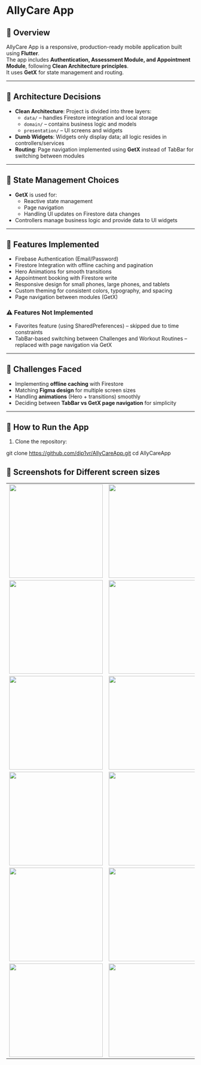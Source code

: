 # AllyCare App

## 📌 Overview
AllyCare App is a responsive, production-ready mobile application built using **Flutter**.  
The app includes **Authentication, Assessment Module, and Appointment Module**, following **Clean Architecture principles**.  
It uses **GetX** for state management and routing.

---

## 📌 Architecture Decisions
- **Clean Architecture**: Project is divided into three layers:
  - `data/` – handles Firestore integration and local storage
  - `domain/` – contains business logic and models
  - `presentation/` – UI screens and widgets
- **Dumb Widgets**: Widgets only display data; all logic resides in controllers/services
- **Routing**: Page navigation implemented using **GetX** instead of TabBar for switching between modules

---

## 📌 State Management Choices
- **GetX** is used for:
  - Reactive state management
  - Page navigation
  - Handling UI updates on Firestore data changes
- Controllers manage business logic and provide data to UI widgets

---

## 📌 Features Implemented
- Firebase Authentication (Email/Password)
- Firestore Integration with offline caching and pagination
- Hero Animations for smooth transitions
- Appointment booking with Firestore write
- Responsive design for small phones, large phones, and tablets
- Custom theming for consistent colors, typography, and spacing
- Page navigation between modules (GetX)

### ⚠️ Features Not Implemented
- Favorites feature (using SharedPreferences) – skipped due to time constraints
- TabBar-based switching between Challenges and Workout Routines – replaced with page navigation via GetX

---

## 📌 Challenges Faced
- Implementing **offline caching** with Firestore  
- Matching **Figma design** for multiple screen sizes  
- Handling **animations** (Hero + transitions) smoothly  
- Deciding between **TabBar vs GetX page navigation** for simplicity  

---

## 📌 How to Run the App
1. Clone the repository:

git clone https://github.com/dip1vr/AllyCareApp.git
cd AllyCareApp

## 📌 Screenshots for Different screen sizes
<table>
  <tr>
    <td><img width="250" src="https://github.com/user-attachments/assets/b5d0063e-19e9-40c1-beed-9d3d5a0be8b7" /></td>
    <td><img width="250" src="https://github.com/user-attachments/assets/d6f211c6-eece-462c-b835-8b8f033aa975" /></td>
    <td><img width="250" src="https://github.com/user-attachments/assets/03859f6b-bbe2-4c15-8213-f4408dbc466b" /></td>
  </tr>
  <tr>
    <td><img width="250" src="https://github.com/user-attachments/assets/10ce41ea-b416-4f0c-86f9-58ade0eb36fd" /></td>
    <td><img width="250" src="https://github.com/user-attachments/assets/039fb25f-bd91-47f9-9ae2-842bedb41689" /></td>
    <td><img width="250" src="https://github.com/user-attachments/assets/a859c9c7-1395-4773-b9ad-92ff61bf2187" /></td>
  </tr>
  <tr>
    <td><img width="250" src="https://github.com/user-attachments/assets/bf49e28c-8bf6-4fac-8e0a-9d2f33ca7543" /></td>
    <td><img width="250" src="https://github.com/user-attachments/assets/5014bc7e-755d-4a13-8117-5a96fc273205" /></td>
    <td><img width="250" src="https://github.com/user-attachments/assets/1e86bfc6-33d6-4089-8262-5345cf0cbebe" /></td>
  </tr>
  <tr>
    <td><img width="250" src="https://github.com/user-attachments/assets/cc7c51ee-420a-4ab0-be02-5c3ed00d5c95" /></td>
    <td><img width="250" src="https://github.com/user-attachments/assets/b499ced5-b0d4-487e-9425-c779ee17fc98" /></td>
    <td><img width="250" src="https://github.com/user-attachments/assets/25b268fe-da45-4ad4-8830-6c302bca8fec" /></td>
  </tr>
  <tr>
    <td><img width="250" src="https://github.com/user-attachments/assets/390cf4d7-8e63-49f4-8324-b960f2893e95" /></td>
    <td><img width="250" src="https://github.com/user-attachments/assets/87ed4720-77d5-4ca3-a082-ed182ae23966" /></td>
    <td><img width="250" src="https://github.com/user-attachments/assets/c54e587d-bb10-4f6b-9dd7-1f74b8dc2ed7" /></td>
  </tr>
  <tr>
    <td><img width="250" src="https://github.com/user-attachments/assets/d087d6f4-65d7-4e3d-8770-d0ca163f1dfe" /></td>
    <td><img width="250" src="https://github.com/user-attachments/assets/a6023264-72b6-4a20-a1d8-da50eaeddda5" /></td>
    <td><img width="250" src="https://github.com/user-attachments/assets/5f324f7e-3130-4b05-9059-5d163433662a" /></td>
  </tr>
</table>
